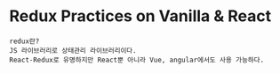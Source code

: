 # Redux Practices on Vanilla & React
```
redux란? 
JS 라이브러리로 상태관리 라이브러리이다.
React-Redux로 유명하지만 React뿐 아니라 Vue, angular에서도 사용 가능하다.
```